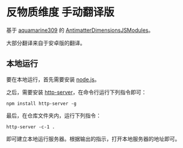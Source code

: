 # 反物质维度 手动翻译版

基于 [aquamarine309](https://github.com/aquamarine309) 的 [AntimatterDimensionsJSModules](https://github.com/aquamarine309/AntimatterDimensionsJSModules)。

大部分翻译来自于安卓版的翻译。

## 本地运行

要在本地运行，首先需要安装 [node.js](https://nodejs.org/zh-cn)。

之后，需要安装 [http-server](https://www.npmjs.com/package/http-server)，在命令行运行下列指令即可：

```
npm install http-server -g
```

最后，在仓库文件夹内，运行下列指令：

```
http-server -c-1 .
```

即可建立本地运行服务器。根据输出的指示，打开本地服务器的地址即可。